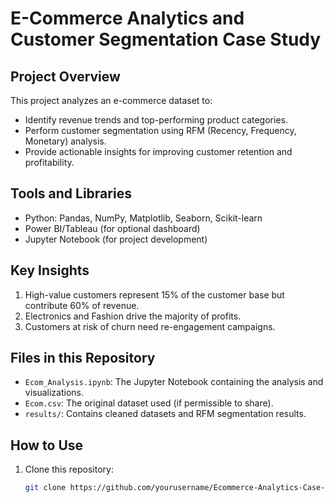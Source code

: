 # E-Commerce Analytics and Customer Segmentation Case Study

## Project Overview
This project analyzes an e-commerce dataset to:
- Identify revenue trends and top-performing product categories.
- Perform customer segmentation using RFM (Recency, Frequency, Monetary) analysis.
- Provide actionable insights for improving customer retention and profitability.

## Tools and Libraries
- Python: Pandas, NumPy, Matplotlib, Seaborn, Scikit-learn
- Power BI/Tableau (for optional dashboard)
- Jupyter Notebook (for project development)

## Key Insights
1. High-value customers represent 15% of the customer base but contribute 60% of revenue.
2. Electronics and Fashion drive the majority of profits.
3. Customers at risk of churn need re-engagement campaigns.

## Files in this Repository
- `Ecom_Analysis.ipynb`: The Jupyter Notebook containing the analysis and visualizations.
- `Ecom.csv`: The original dataset used (if permissible to share).
- `results/`: Contains cleaned datasets and RFM segmentation results.

## How to Use
1. Clone this repository:
   ```bash
   git clone https://github.com/yourusername/Ecommerce-Analytics-Case-Study.git
